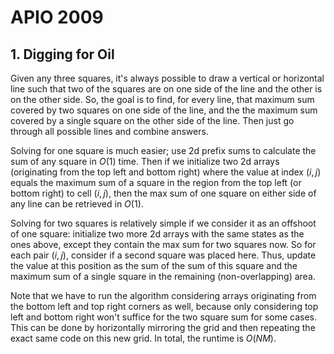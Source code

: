 # APIO 2009

## 1. Digging for Oil
Given any three squares, it's always possible to draw a vertical or horizontal line such that two of the squares are on one side of the line and the other is on the other side. So, the goal is to find, for every line, that maximum sum covered by two squares on one side of the line, and the the maximum sum covered by a single square on the other side of the line. Then just go through all possible lines and combine answers. 

Solving for one square is much easier; use 2d prefix sums to calculate the sum of any square in $O(1)$ time. Then if we initialize two 2d arrays (originating from the top left and bottom right) where the value at index $(i,j)$ equals the maximum sum of a square in the region from the top left (or bottom right) to cell $(i,j)$, then the max sum of one square on either side of any line can be retrieved in $O(1)$. 

Solving for two squares is relatively simple if we consider it as an offshoot of one square: initialize two more 2d arrays with the same states as the ones above, except they contain the max sum for two squares now. So for each pair $(i,j)$, consider if a second square was placed here. Thus, update the value at this position as the sum of the sum of this square and the maximum sum of a single square in the remaining (non-overlapping) area.

Note that we have to run the algorithm considering arrays originating from the bottom left and top right corners as well, because only considering top left and bottom right won't suffice for the two square sum for some cases. This can be done by horizontally mirroring the grid and then repeating the exact same code on this new grid. In total, the runtime is $O(NM)$.
